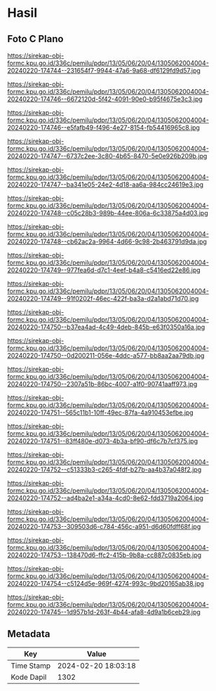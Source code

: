 # Hasil

## Foto C Plano

https://sirekap-obj-formc.kpu.go.id/336c/pemilu/pdpr/13/05/06/20/04/1305062004004-20240220-174744--231654f7-9944-47a6-9a68-df6129fd9d57.jpg

https://sirekap-obj-formc.kpu.go.id/336c/pemilu/pdpr/13/05/06/20/04/1305062004004-20240220-174746--6672120d-5f42-4091-90e0-b95f4675e3c3.jpg

https://sirekap-obj-formc.kpu.go.id/336c/pemilu/pdpr/13/05/06/20/04/1305062004004-20240220-174746--e5fafb49-f496-4e27-8154-fb54416965c8.jpg

https://sirekap-obj-formc.kpu.go.id/336c/pemilu/pdpr/13/05/06/20/04/1305062004004-20240220-174747--6737c2ee-3c80-4b65-8470-5e0e926b209b.jpg

https://sirekap-obj-formc.kpu.go.id/336c/pemilu/pdpr/13/05/06/20/04/1305062004004-20240220-174747--ba341e05-24e2-4d18-aa6a-984cc24619e3.jpg

https://sirekap-obj-formc.kpu.go.id/336c/pemilu/pdpr/13/05/06/20/04/1305062004004-20240220-174748--c05c28b3-989b-44ee-806a-6c33875a4d03.jpg

https://sirekap-obj-formc.kpu.go.id/336c/pemilu/pdpr/13/05/06/20/04/1305062004004-20240220-174748--cb62ac2a-9964-4d66-9c98-2b463791d9da.jpg

https://sirekap-obj-formc.kpu.go.id/336c/pemilu/pdpr/13/05/06/20/04/1305062004004-20240220-174749--977fea6d-d7c1-4eef-b4a8-c5416ed22e86.jpg

https://sirekap-obj-formc.kpu.go.id/336c/pemilu/pdpr/13/05/06/20/04/1305062004004-20240220-174749--91f0202f-46ec-422f-ba3a-d2a1abd71d70.jpg

https://sirekap-obj-formc.kpu.go.id/336c/pemilu/pdpr/13/05/06/20/04/1305062004004-20240220-174750--b37ea4ad-4c49-4deb-845b-e63f0350a16a.jpg

https://sirekap-obj-formc.kpu.go.id/336c/pemilu/pdpr/13/05/06/20/04/1305062004004-20240220-174750--0d200211-056e-4ddc-a577-bb8aa2aa79db.jpg

https://sirekap-obj-formc.kpu.go.id/336c/pemilu/pdpr/13/05/06/20/04/1305062004004-20240220-174750--2307a51b-86bc-4007-a1f0-90741aaff973.jpg

https://sirekap-obj-formc.kpu.go.id/336c/pemilu/pdpr/13/05/06/20/04/1305062004004-20240220-174751--565c11b1-10ff-49ec-87fa-4a910453efbe.jpg

https://sirekap-obj-formc.kpu.go.id/336c/pemilu/pdpr/13/05/06/20/04/1305062004004-20240220-174751--83ff480e-d073-4b3a-bf90-df6c7b7cf375.jpg

https://sirekap-obj-formc.kpu.go.id/336c/pemilu/pdpr/13/05/06/20/04/1305062004004-20240220-174752--c51333b3-c265-4fdf-b27b-aa4b37a048f2.jpg

https://sirekap-obj-formc.kpu.go.id/336c/pemilu/pdpr/13/05/06/20/04/1305062004004-20240220-174752--ad4ba2e1-a34a-4cd0-8e62-fdd3719a2064.jpg

https://sirekap-obj-formc.kpu.go.id/336c/pemilu/pdpr/13/05/06/20/04/1305062004004-20240220-174753--309503d6-c784-456c-a951-d6d60fdff68f.jpg

https://sirekap-obj-formc.kpu.go.id/336c/pemilu/pdpr/13/05/06/20/04/1305062004004-20240220-174753--138470d6-ffc2-415b-9b8a-cc887c0835eb.jpg

https://sirekap-obj-formc.kpu.go.id/336c/pemilu/pdpr/13/05/06/20/04/1305062004004-20240220-174754--c5124d5e-969f-4274-993c-9bd20165ab38.jpg

https://sirekap-obj-formc.kpu.go.id/336c/pemilu/pdpr/13/05/06/20/04/1305062004004-20240220-174745--1d957b1d-263f-4b44-afa8-4d9a1b6ceb29.jpg


## Metadata

| Key        | Value               |
| ---------- | ------------------- |
| Time Stamp | 2024-02-20 18:03:18 |
| Kode Dapil | 1302                |



